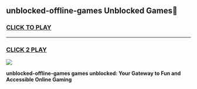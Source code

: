 
## unblocked-offline-games Unblocked Games👋
<h3>
<a href="https://news.freeplayer.one?title=unblocked-offline-games&ref=16F">CLICK TO PLAY</a></h3>
<hr>

<h3>
<a href="https://news.freeplayer.one?title=unblocked-offline-games&ref=16F">CLICK 2 PLAY</a>
  
</h3>

<a href="https://news.freeplayer.one?title=unblocked-offline-games&ref=16F/"><img src="https://clearcache.store/games.png"></a>


**unblocked-offline-games games unblocked: Your Gateway to Fun and Accessible Online Gaming**
